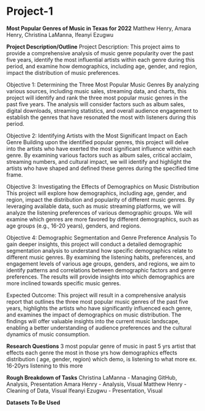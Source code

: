 # Project-1

**Most Popular Genres of Music in Texas for 2022**
Matthew Henry, Amara Henry, Christina LaManna, Ifeanyi Ezugwu

**Project Description/Outline**
Project Description:
This project aims to provide a comprehensive analysis of music genre popularity over the past five years, identify the most influential artists within each genre during this period, and examine how demographics, including age, gender, and region, impact the distribution of music preferences.

Objective 1: Determining the Three Most Popular Music Genres
By analyzing various sources, including music sales, streaming data, and charts, this project will identify and rank the three most popular music genres in the past five years. The analysis will consider factors such as album sales, digital downloads, streaming statistics, and overall audience engagement to establish the genres that have resonated the most with listeners during this period.

Objective 2: Identifying Artists with the Most Significant Impact on Each Genre
Building upon the identified popular genres, this project will delve into the artists who have exerted the most significant influence within each genre. By examining various factors such as album sales, critical acclaim, streaming numbers, and cultural impact, we will identify and highlight the artists who have shaped and defined these genres during the specified time frame.

Objective 3: Investigating the Effects of Demographics on Music Distribution
This project will explore how demographics, including age, gender, and region, impact the distribution and popularity of different music genres. By leveraging available data, such as music streaming platforms, we will analyze the listening preferences of various demographic groups. We will examine which genres are more favored by different demographics, such as age groups (e.g., 16-20 years), genders, and regions.

Objective 4: Demographic Segmentation and Genre Preference Analysis
To gain deeper insights, this project will conduct a detailed demographic segmentation analysis to understand how specific demographics relate to different music genres. By examining the listening habits, preferences, and engagement levels of various age groups, genders, and regions, we aim to identify patterns and correlations between demographic factors and genre preferences. The results will provide insights into which demographics are more inclined towards specific music genres.

Expected Outcome:
This project will result in a comprehensive analysis report that outlines the three most popular music genres of the past five years, highlights the artists who have significantly influenced each genre, and examines the impact of demographics on music distribution. The findings will offer valuable insights into the current music landscape, enabling a better understanding of audience preferences and the cultural dynamics of music consumption.

**Research Questions**
3 most popular genre of music in past 5 yrs
artist that effects each genre the most in those yrs
how demographics effects distribution ( age, gender, region)
  which demo, is listening to what more
    ex. 16-20yrs listening to this more
    
**Rough Breakdown of Tasks**
Christina LaManna - Managing GitHub, Analysis, Presentation
Amara Henry - Analysis, Visual
Matthew Henry - Cleaning of Data, Visual
Ifeanyi Ezugwu - Presentation, Visual

**Datasets To Be Used**
